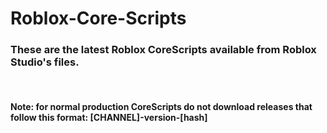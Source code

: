 # Roblox-Core-Scripts
<h3>These are the latest Roblox CoreScripts available from Roblox Studio's files.</h3>
<br>
<h4>Note: for normal production CoreScripts do not download releases that follow this format: [CHANNEL]-version-[hash]
